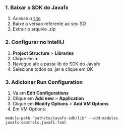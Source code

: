 ### 1. Baixar o SDK do Javafx

1. Acesse o [site](https://gluonhq.com/products/javafx/)
2. Baixe a versao referente ao seu SO
3. Extrair o arquivo .zip

### 2. Configurar no IntelliJ

1. **Project Structure** > **Libraries**
2. Clique em **+**
3. Navegue ate a pasta lib do SDK do Javafx
4. Selecione todos os .jar e clique em OK

### 3. Adicionar Run Configuration

1. Va em **Edit Configurations**
2. Clique em **Add new** > **Application**
3. Clique em **Modify Options** > **Add VM Options**
4. Em VM Options:

```
module-path "path/to/javafx-sdk/lib" --add-modules javafx.controls,javafx.fxml
```

